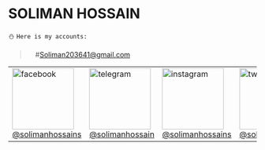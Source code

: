 # SOLIMAN HOSSAIN
:snowman: ```Here is my accounts:```<br>
> <img src="https://edent.github.io/SuperTinyIcons/images/svg/gmail.svg" width="15">#Soliman203641@gmail.com<br>

<table>
<tr>
<td><img src="https://edent.github.io/SuperTinyIcons/images/svg/facebook.svg" width="125" title="facebook" /><br><a href="https://facebook.com/solimanhossains">@solimanhossains</a></td>
<td><img src="https://edent.github.io/SuperTinyIcons/images/svg/telegram.svg" width="125" title="telegram" /><br><a href="https://t.me/solimanhossain/">@solimanhossain</a></td>
<td><img src="https://edent.github.io/SuperTinyIcons/images/svg/instagram.svg" width="125" title="instagram" /><br><a href="https://instagram.com/solimanhossains">@solimanhossains</a></td>
<td><img src="https://edent.github.io/SuperTinyIcons/images/svg/twitter.svg" width="125" title="twitter" /><br><a href="https://twitter.com/solimanhossains">@solimanhossains</a></td>
<td><img src="https://edent.github.io/SuperTinyIcons/images/svg/linkedin.svg" width="125" title="linkedin" /><br><a href="https://linkedin.com/in/solimanhossain">@solimanhossain</td>
</tr>
</table>
